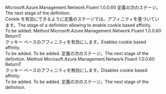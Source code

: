 <Type Name="IWithCookieBasedAffinity&lt;ReturnT&gt;" FullName="Microsoft.Azure.Management.Network.Fluent.HasCookieBasedAffinity.Definition.IWithCookieBasedAffinity&lt;ReturnT&gt;">
  <TypeSignature Language="C#" Value="public interface IWithCookieBasedAffinity&lt;ReturnT&gt;" />
  <TypeSignature Language="ILAsm" Value=".class public interface auto ansi abstract IWithCookieBasedAffinity`1&lt;ReturnT&gt;" />
  <TypeSignature Language="DocId" Value="T:Microsoft.Azure.Management.Network.Fluent.HasCookieBasedAffinity.Definition.IWithCookieBasedAffinity`1" />
  <TypeSignature Language="VB.NET" Value="Public Interface IWithCookieBasedAffinity(Of ReturnT)" />
  <TypeSignature Language="F#" Value="type IWithCookieBasedAffinity&lt;'ReturnT&gt; = interface" />
  <AssemblyInfo>
    <AssemblyName>Microsoft.Azure.Management.Network.Fluent</AssemblyName>
    <AssemblyVersion>1.0.0.60</AssemblyVersion>
  </AssemblyInfo>
  <TypeParameters>
    <TypeParameter Name="ReturnT" />
  </TypeParameters>
  <Interfaces />
  <Docs>
    <typeparam name="ReturnT"><span data-ttu-id="779d3-101">定義の次のステージ。</span><span class="sxs-lookup"><span data-stu-id="779d3-101">The next stage of the definition.</span></span></typeparam>
    <summary>
            <span data-ttu-id="779d3-102">Cookie を有効にできるように定義のステージでは、アフィニティを基づいています。</span><span class="sxs-lookup"><span data-stu-id="779d3-102">The stage of a definition allowing to enable cookie based affinity.</span></span>
            </summary>
    <remarks>To be added.</remarks>
  </Docs>
  <Members>
    <Member MemberName="WithCookieBasedAffinity">
      <MemberSignature Language="C#" Value="public ReturnT WithCookieBasedAffinity ();" />
      <MemberSignature Language="ILAsm" Value=".method public hidebysig newslot virtual instance !ReturnT WithCookieBasedAffinity() cil managed" />
      <MemberSignature Language="DocId" Value="M:Microsoft.Azure.Management.Network.Fluent.HasCookieBasedAffinity.Definition.IWithCookieBasedAffinity`1.WithCookieBasedAffinity" />
      <MemberSignature Language="VB.NET" Value="Public Function WithCookieBasedAffinity () As ReturnT" />
      <MemberSignature Language="F#" Value="abstract member WithCookieBasedAffinity : unit -&gt; 'ReturnT" Usage="iWithCookieBasedAffinity.WithCookieBasedAffinity " />
      <MemberType>Method</MemberType>
      <AssemblyInfo>
        <AssemblyName>Microsoft.Azure.Management.Network.Fluent</AssemblyName>
        <AssemblyVersion>1.0.0.60</AssemblyVersion>
      </AssemblyInfo>
      <ReturnValue>
        <ReturnType>ReturnT</ReturnType>
      </ReturnValue>
      <Parameters />
      <Docs>
        <summary>
            <span data-ttu-id="779d3-103">クッキー ベースのアフィニティを有効にします。</span><span class="sxs-lookup"><span data-stu-id="779d3-103">Enables cookie based affinity.</span></span>
            </summary>
        <returns>To be added.</returns>
        <remarks>To be added.</remarks>
        <return><span data-ttu-id="779d3-104">定義の次のステージ。</span><span class="sxs-lookup"><span data-stu-id="779d3-104">The next stage of the definition.</span></span></return>
      </Docs>
    </Member>
    <Member MemberName="WithoutCookieBasedAffinity">
      <MemberSignature Language="C#" Value="public ReturnT WithoutCookieBasedAffinity ();" />
      <MemberSignature Language="ILAsm" Value=".method public hidebysig newslot virtual instance !ReturnT WithoutCookieBasedAffinity() cil managed" />
      <MemberSignature Language="DocId" Value="M:Microsoft.Azure.Management.Network.Fluent.HasCookieBasedAffinity.Definition.IWithCookieBasedAffinity`1.WithoutCookieBasedAffinity" />
      <MemberSignature Language="VB.NET" Value="Public Function WithoutCookieBasedAffinity () As ReturnT" />
      <MemberSignature Language="F#" Value="abstract member WithoutCookieBasedAffinity : unit -&gt; 'ReturnT" Usage="iWithCookieBasedAffinity.WithoutCookieBasedAffinity " />
      <MemberType>Method</MemberType>
      <AssemblyInfo>
        <AssemblyName>Microsoft.Azure.Management.Network.Fluent</AssemblyName>
        <AssemblyVersion>1.0.0.60</AssemblyVersion>
      </AssemblyInfo>
      <ReturnValue>
        <ReturnType>ReturnT</ReturnType>
      </ReturnValue>
      <Parameters />
      <Docs>
        <summary>
            <span data-ttu-id="779d3-105">クッキー ベースのアフィニティを無効にします。</span><span class="sxs-lookup"><span data-stu-id="779d3-105">Disables cookie based affinity.</span></span>
            </summary>
        <returns>To be added.</returns>
        <remarks>To be added.</remarks>
        <return><span data-ttu-id="779d3-106">定義の次のステージ。</span><span class="sxs-lookup"><span data-stu-id="779d3-106">The next stage of the definition.</span></span></return>
      </Docs>
    </Member>
  </Members>
</Type>